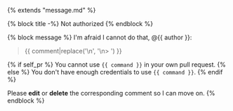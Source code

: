 {% extends "message.md" %}

{% block title -%}
Not authorized
{% endblock %}

{% block message %}
I'm afraid I cannot do that, @{{ author }}:

> {{ comment|replace('\n', '\n> ') }}

{% if self_pr %}
You cannot use `{{ command }}` in your own pull request.
{% else %}
You don't have enough credentials to use `{{ command }}`.
{% endif %}

Please **edit** or **delete** the corresponding comment so I can move on.
{% endblock %}
